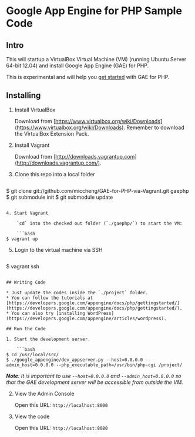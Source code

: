 # Google App Engine for PHP Sample Code

## Intro

This will startup a VirtualBox Virtual Machine (VM) (running Ubuntu Server 64-bit 12.04) and install Google App Engine (GAE) for PHP.

This is experimental and will help you [get started](https://developers.google.com/appengine/docs/php/gettingstarted/) with GAE for PHP.

## Installing

1. Install VirtualBox

	Download from [https://www.virtualbox.org/wiki/Downloads](https://www.virtualbox.org/wiki/Downloads). Remember to download the VirtualBox Extension Pack.

2. Install Vagrant
	
	Download from [http://downloads.vagrantup.com](http://downloads.vagrantup.com/).

3. Clone this repo into a local folder

	```bash
$ git clone git://github.com/miccheng/GAE-for-PHP-via-Vagrant.git gaephp
$ git submodule init
$ git submodule update
```

4. Start Vagrant

	`cd` into the checked out folder (`./gaephp/`) to start the VM:

	```bash
$ vagrant up
```

5. Login to the virtual machine via SSH

	```bash
$ vagrant ssh
```

## Writing Code

* Just update the codes inside the `./project` folder.
* You can follow the tutorials at [https://developers.google.com/appengine/docs/php/gettingstarted/](https://developers.google.com/appengine/docs/php/gettingstarted/).
* You can also try [installing WordPress](https://developers.google.com/appengine/articles/wordpress).

## Run the Code

1. Start the development server.

	```bash
$ cd /usr/local/src/
$ ./google_appengine/dev_appserver.py --host=0.0.0.0 --admin_host=0.0.0.0 --php_executable_path=/usr/bin/php-cgi /project/
```

***Note**: It is important to use `--host=0.0.0.0` and `--admin_host=0.0.0.0` so that the GAE development server will be accessible from outside the VM.*

2. View the Admin Console

	Open this URL: `http://localhost:8000`

3. View the code

	Open this URL: `http://localhost:8080`



